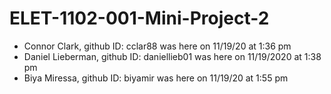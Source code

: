 # ELET-1102-001-Mini-Project-2

- Connor Clark, github ID: cclar88 was here on 11/19/20 at 1:36 pm
- Daniel Lieberman, github ID: daniellieb01 was here on 11/19/2020 at 1:38 pm 
- Biya Miressa, github ID: biyamir was here on 11/19/20 at 1:55 pm
